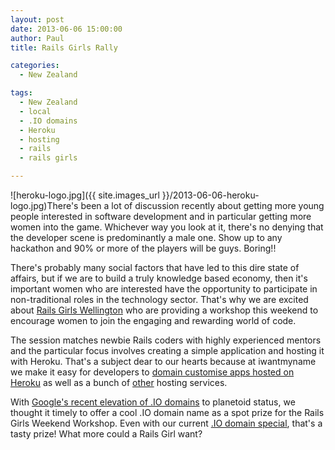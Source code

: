 ```yaml
---
layout: post
date: 2013-06-06 15:00:00
author: Paul
title: Rails Girls Rally

categories:
  - New Zealand

tags:
  - New Zealand
  - local
  - .IO domains
  - Heroku
  - hosting
  - rails
  - rails girls

---
```


![heroku-logo.jpg]({{ site.images_url }}/2013-06-06-heroku-logo.jpg)There's been a lot of discussion recently about getting more young people interested in software development and in particular getting more women into the game. Whichever way you look at it, there's no denying that the developer scene is predominantly a male one. Show up to any hackathon and 90% or more of the players will be guys. Boring!!

There's probably many social factors that have led to this dire state of affairs, but if we are to build a truly knowledge based economy, then it's important women who are interested have the opportunity to participate in non-traditional roles in the technology sector. That's why we are excited about [Rails Girls Wellington](http://railsgirls.com/wellington) who are providing a workshop this weekend to encourage women to join the engaging and rewarding world of code. 

The session matches newbie Rails coders with highly experienced mentors and the particular focus involves creating a simple application and hosting it with Heroku. That's a subject dear to our hearts because at iwantmyname we make it easy for developers to [domain customise apps hosted on Heroku](https://iwantmyname.co.nz/services/developer/heroku-cloud-hosting-custom-domain) as well as a bunch of [other](https://iwantmyname.co.nz/services/developer/) hosting services.

With [Google's recent elevation of .IO domains](https://iwantmyname.com/blog/2013/05/io-domains-now-more-awesome.html) to planetoid status, we thought it timely to offer a cool .IO domain name as a spot prize for the Rails Girls Weekend Workshop. Even with our current [.IO domain special](https://iwantmyname.co.nz/domains/io-domain-name-registration-for-british-indian-ocean-territory), that's a tasty prize! What more could a Rails Girl want? 
